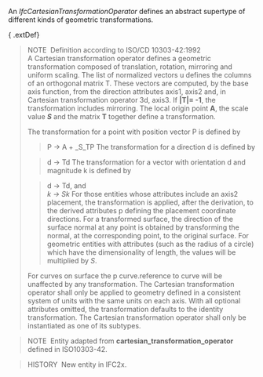 An _IfcCartesianTransformationOperator_ defines an abstract supertype of different kinds of geometric transformations.

{ .extDef}
> NOTE&nbsp; Definition according to ISO/CD 10303-42:1992  
> A Cartesian transformation operator defines a geometric transformation composed of translation, rotation, mirroring and uniform scaling. The list of normalized vectors u defines the columns of an orthogonal matrix T. These vectors are computed, by the base axis function, from the direction attributes axis1, axis2 and, in Cartesian transformation operator 3d, axis3. If **|T|= -1**, the transformation includes mirroring. The local origin point **A**, the scale value **_S_** and the matrix **T** together define a transformation.  
>   
> The transformation for a point with position vector P is defined by 
>> P -&gt; A + _S_TP
> The transformation for a direction d is defined by
> 
>> d -&gt; Td
> The transformation for a vector with orientation d and magnitude k is defined by
> 
>> d -&gt; Td, and  
>> _k -&gt; Sk_
> For those entities whose attributes include an axis2 placement, the transformation is applied, after the derivation, to the derived attributes p defining the placement coordinate directions. For a transformed surface, the direction of the surface normal at any point is obtained by transforming the normal, at the corresponding point, to the original surface. For geometric entities with attributes (such as the radius of a circle) which have the dimensionality of length, the values will be multiplied by _S_.
> 
> For curves on surface the p curve.reference to curve will be unaffected by any transformation. The Cartesian transformation operator shall only be applied to geometry defined in a consistent system of units with the same units on each axis. With all optional attributes omitted, the transformation defaults to the identity transformation. The Cartesian transformation operator shall only be instantiated as one of its subtypes.
> 


> NOTE&nbsp; Entity adapted from **cartesian_transformation_operator** defined in ISO10303-42.

> HISTORY&nbsp; New entity in IFC2x.
